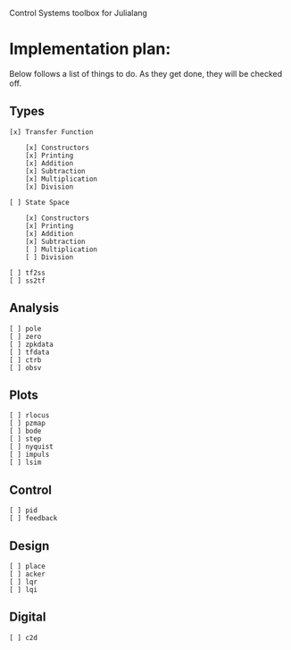 Control Systems toolbox for Julialang

Implementation plan:
=====

Below follows a list of things to do. As they get done, they will be checked off.

Types
---
    [x] Transfer Function

        [x] Constructors
        [x] Printing
        [x] Addition
        [x] Subtraction
        [x] Multiplication
        [x] Division

    [ ] State Space

        [x] Constructors
        [x] Printing
        [x] Addition
        [x] Subtraction
        [ ] Multiplication
        [ ] Division

    [ ] tf2ss
    [ ] ss2tf

Analysis
---
    [ ] pole
    [ ] zero
    [ ] zpkdata
    [ ] tfdata
    [ ] ctrb
    [ ] obsv

Plots
---
    [ ] rlocus
    [ ] pzmap
    [ ] bode
    [ ] step
    [ ] nyquist
    [ ] impuls
    [ ] lsim

Control
---
    [ ] pid
    [ ] feedback

Design
---
    [ ] place
    [ ] acker
    [ ] lqr
    [ ] lqi

Digital
---
    [ ] c2d
